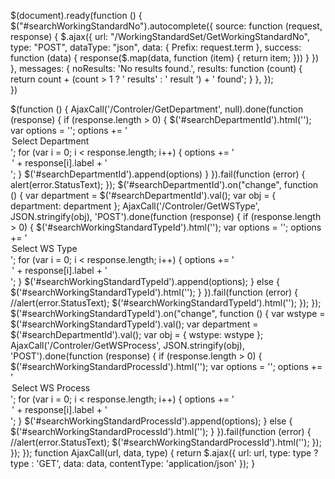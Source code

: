 $(document).ready(function () {
        $("#searchWorkingStandardNo").autocomplete({
            source: function (request, response) {
                $.ajax({
                    url: "/WorkingStandardSet/GetWorkingStandardNo",
                    type: "POST",
                    dataType: "json",
                    data: { Prefix: request.term },
                    success: function (data) {
                        response($.map(data, function (item) {
                            return item;
                        }))
                    }
                })
            },
            messages: {
                noResults: 'No results found.',
                results: function (count) {
                    return count + (count > 1 ? ' results' : ' result ') + ' found';
                }
            },
        });  
})


 $(function () {
      AjaxCall('/Controler/GetDepartment', null).done(function (response) {
            if (response.length > 0) {
                $('#searchDepartmentId').html('');
                var options = '';
                options += '<option value="Select">Select Department</option>';
                for (var i = 0; i < response.length; i++) {
                    options += '<option value="' + response[i].val + '">' + response[i].label + '</option>';
                }
                $('#searchDepartmentId').append(options)
            }
        }).fail(function (error) {
            alert(error.StatusText);
        });
        $('#searchDepartmentId').on("change", function () {
            var department = $('#searchDepartmentId').val();
            var obj = { department: department };
            AjaxCall('/Controler/GetWSType', JSON.stringify(obj), 'POST').done(function (response) {
                if (response.length > 0) {
                    $('#searchWorkingStandardTypeId').html('');
                    var options = '';
                    options += '<option value="Select">Select WS Type</option>';
                    for (var i = 0; i < response.length; i++) {
                        options += '<option value="' + response[i].val + '">' + response[i].label + '</option>';
                    }
                    $('#searchWorkingStandardTypeId').append(options);
                }
                else {
                    $('#searchWorkingStandardTypeId').html('');
                }
            }).fail(function (error) {
                //alert(error.StatusText);
                $('#searchWorkingStandardTypeId').html('');
            });
        });
        $('#searchWorkingStandardTypeId').on("change", function () {
            var wstype = $('#searchWorkingStandardTypeId').val();
            var department = $('#searchDepartmentId').val();
            var obj = { wstype: wstype };
            AjaxCall('/Controler/GetWSProcess', JSON.stringify(obj), 'POST').done(function (response) {
                if (response.length > 0) {
                    $('#searchWorkingStandardProcessId').html('');
                    var options = '';
                    options += '<option value="Select">Select WS Process</option>';
                    for (var i = 0; i < response.length; i++) {
                        options += '<option value="' + response[i].val + '">' + response[i].label + '</option>';
                    }
                    $('#searchWorkingStandardProcessId').append(options);
                }
                else {
                    $('#searchWorkingStandardProcessId').html('');
                }
            }).fail(function (error) {
                //alert(error.StatusText);
                $('#searchWorkingStandardProcessId').html('');
            });
        });
    });
    function AjaxCall(url, data, type) {
        return $.ajax({
            url: url,
            type: type ? type : 'GET',
            data: data,
            contentType: 'application/json'
        });
    }
